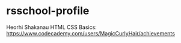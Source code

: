 # rsschool-profile
Heorhi Shakanau
HTML CSS Basics: https://www.codecademy.com/users/MagicCurlyHair/achievements
